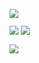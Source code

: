 ![](https://github.com/MISoftware/vivus.tis/blob/master/samples/gifs/index.gif?raw=true)

![](https://github.com/MISoftware/vivus.tis/blob/master/samples/gifs/cheese.gif?raw=true)
![](https://github.com/MISoftware/vivus.tis/blob/master/samples/gifs/lettering.gif?raw=true)

![](https://github.com/MISoftware/vivus.tis/blob/master/samples/gifs/stamps.gif?raw=true)